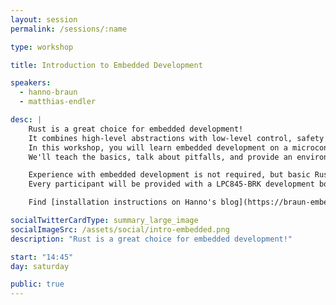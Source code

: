 ```yaml
---
layout: session
permalink: /sessions/:name

type: workshop

title: Introduction to Embedded Development

speakers:
  - hanno-braun
  - matthias-endler

desc: |
    Rust is a great choice for embedded development!
    It combines high-level abstractions with low-level control, safety with performance.
    In this workshop, you will learn embedded development on a microcontroller, using Rust.
    We'll teach the basics, talk about pitfalls, and provide an environment for experimentation.

    Experience with embedded development is not required, but basic Rust experience would be helpful.
    Every participant will be provided with a LPC845-BRK development board, free of charge and for them to keep.

    Find [installation instructions on Hanno's blog](https://braun-embedded.com/workshop/).

socialTwitterCardType: summary_large_image
socialImageSrc: /assets/social/intro-embedded.png
description: "Rust is a great choice for embedded development!"

start: "14:45"
day: saturday

public: true
---
```

